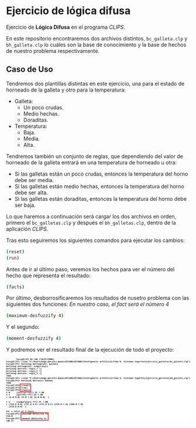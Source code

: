 # Ejercicio de lógica difusa
Ejercicio de **Lógica Difusa** en el programa *CLIPS*.

En este repositorio encontraremos dos archivos distintos, `bc_galleta.clp` y `bh_galleta.clp` lo cuáles son la base de conocimiento y la base de hechos de nuestro problema respectivamente.

## Caso de Uso
Tendremos dos plantillas distintas en este ejercicio, una para el estado de horneado de la galleta y otro para la temperatura:

- Galleta:
  - Un poco crudas.
  - Medio hechas.
  - Doraditas.
- Temperatura:
  - Baja.
  - Media.
  - Alta.

Tendremos también un conjunto de reglas, que dependiendo del valor de horneado de la galleta entrará en una temperatura de horneado u otra:
- Si las galletas están un poco crudas, entonces la temperatura del horno debe ser media.
- Si las galletas están medio hechas, entonces la temperatura del horno debe ser alta.
- Si las galletas están doraditas, entonces la temperatura del horno debe ser baja.

Lo que haremos a continuación será cargar los dos archivos en orden, primero el `bc_galletas.clp` y después el `bh_galletas.clp`, dentro de la aplicación *CLIPS*.

Tras esto seguiremos los siguientes comandos para ejecutar los cambios:

```bash
(reset)
(run)
```

Antes de ir al último paso, veremos los hechos para ver el número del hecho que representa el resultado:
```bash
(facts)
```

Por último, desborrosificaremos los resultados de nusetro problema con las siguientes dos funciones:
*En nuestro caso, el fact será el número 4*
```bash
(maximum-desfuzzify 4)
```

Y el segundo:
```bash
(moment-desfuzzify 4)
```

Y podremos ver el resultado final de la ejecución de todo el proyecto:

<img src="imagen_resultado.png"/>
